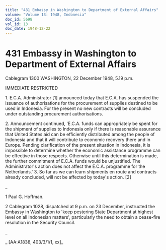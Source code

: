 ```yaml
---
title: "431 Embassy in Washington to Department of External Affairs"
volume: "Volume 13: 1948, Indonesia"
doc_id: 5698
vol_id: 13
doc_date: 1948-12-22
---
```


# 431 Embassy in Washington to Department of External Affairs

Cablegram 1300 WASHINGTON, 22 December 1948, 5.19 p.m.

IMMEDIATE RESTRICTED

1\. E.C.A. Administrator [1] announced today that E.C.A. has suspended the issuance of authorisations for the procurement of supplies destined to be used in Indonesia. For the present no new contracts will be concluded under outstanding procurement authorisations.

2\. Announcement continued, 'E.C.A. funds can appropriately be spent for the shipment of supplies to Indonesia only if there is reasonable assurance that United States aid can be efficiently distributed among the people of Indonesia and that it will contribute to economic recovery there and in Europe. Pending clarification of the present situation in Indonesia, it is impossible to determine whether the economic assistance programme can be effective in those respects. Otherwise until this determination is made, the further commitment of E.C.A. funds would be unjustified. The Administrator's action does not affect the E.C.A. programme for the Netherlands.' 3. So far as we can learn shipments en route and contracts already concluded, will not be affected by today's action. [2]

_

1 Paul G. Hoffman.

2 Cablegram 1028, dispatched at 9 p.m. on 23 December, instructed the Embassy in Washington to 'keep pestering State Department at highest level on all Indonesian matters', particularly the need to obtain a cease-fire resolution in the Security Council.

_

_ [AA:A1838, 403/3/1/1, xx]_
